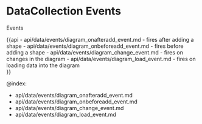 DataCollection Events
=======

<div class='h2' id="events">Events</div>

{{api
	- api/data/events/diagram_onafteradd_event.md - fires after adding a shape
    - api/data/events/diagram_onbeforeadd_event.md - fires before adding a shape
    - api/data/events/diagram_change_event.md - fires on changes in the diagram 
	- api/data/events/diagram_load_event.md - fires on loading data into the diagram  
}}

@index:
- api/data/events/diagram_onafteradd_event.md
- api/data/events/diagram_onbeforeadd_event.md
- api/data/events/diagram_change_event.md
- api/data/events/diagram_load_event.md
